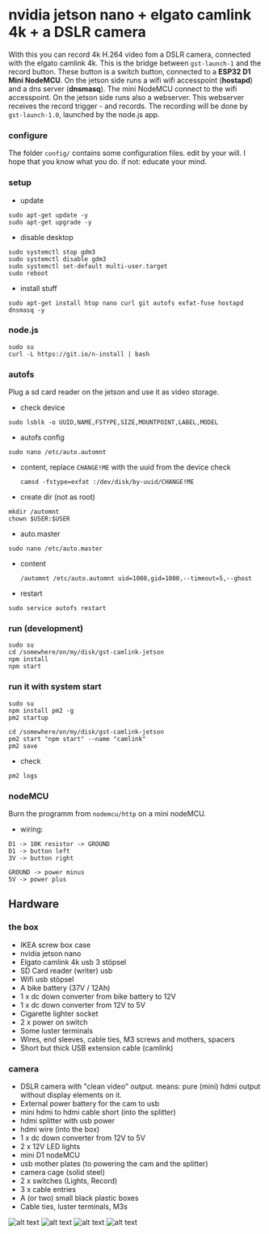 # nvidia jetson nano + elgato camlink 4k + a DSLR camera

With this you can record 4k H.264 video fom a DSLR camera, connected with the elgato camlink 4k.
This is the bridge between `gst-launch-1` and the record button. These button is a switch button,
connected to a **ESP32 D1 Mini NodeMCU**. On the jetson side runs a wifi wifi accesspoint (**hostapd**)
and a dns server (**dnsmasq**). The mini NodeMCU connect to the wifi accesspoint. On the jetson side
runs also a webserver. This webserver receives the record trigger - and records.
The recording will be done by `gst-launch-1.0`, launched by the node.js app.

### configure

The folder `config/` contains some configuration files. edit by your will.
I hope that you know what you do. if not: educate your mind.

### setup
- update
```
sudo apt-get update -y
sudo apt-get upgrade -y
```

- disable desktop

```
sudo systemctl stop gdm3
sudo systemctl disable gdm3
sudo systemctl set-default multi-user.target
sudo reboot
```

- install stuff
```
sudo apt-get install htop nano curl git autofs exfat-fuse hostapd dnsmasq -y
```

### node.js
```
sudo su
curl -L https://git.io/n-install | bash
```

### autofs

Plug a sd card reader on the jetson and use it as video storage.

- check device
```
sudo lsblk -o UUID,NAME,FSTYPE,SIZE,MOUNTPOINT,LABEL,MODEL
```

- autofs config
```
sudo nano /etc/auto.automnt
``` 
- content, replace `CHANGE!ME` with the uuid from the device check
  ```
  camsd -fstype=exfat :/dev/disk/by-uuid/CHANGE!ME
  ```

- create dir (not as root)
```
mkdir /automnt
chown $USER:$USER
```

- auto.master
```
sudo nano /etc/auto.master
```
- content
  ```
  /automnt /etc/auto.automnt uid=1000,gid=1000,--timeout=5,--ghost
  ```
  
- restart
```
sudo service autofs restart
```

### run (development)
```
sudo su
cd /somewhere/on/my/disk/gst-camlink-jetson
npm install
npm start
```

### run it with system start
```
sudo su
npm install pm2 -g
pm2 startup

cd /somewhere/on/my/disk/gst-camlink-jetson
pm2 start "npm start" --name "camlink"
pm2 save
```

- check
```
pm2 logs
```

### nodeMCU
Burn the programm from `nodemcu/http` on a mini nodeMCU.

- wiring:
```
D1 -> 10K resistor -> GROUND
D1 -> button left
3V -> button right

GROUND -> power minus
5V -> power plus
```

## Hardware

### the box
- IKEA screw box case
- nvidia jetson nano
- Elgato camlink 4k usb 3 stöpsel
- SD Card reader (writer) usb
- Wifi usb stöpsel
- A bike battery (37V / 12Ah)
- 1 x dc down converter from bike battery to 12V
- 1 x dc down converter from 12V to 5V
- Cigarette lighter socket
- 2 x power on switch
- Some luster terminals
- Wires, end sleeves, cable ties, M3 screws and mothers, spacers
- Short but thick USB extension cable (camlink)

### camera
- DSLR camera with "clean video" output. means: pure (mini) hdmi output without display elements on it.
- External power battery for the cam to usb
- mini hdmi to hdmi cable short (into the splitter)
- hdmi splitter with usb power
- hdmi wire (into the box)
- 1 x dc down converter from 12V to 5V
- 2 x 12V LED lights
- mini D1 nodeMCU
- usb mother plates (to powering the cam and the splitter)
- camera cage (solid steel)
- 2 x switches (Lights, Record)
- 3 x cable entries
- A (or two) small black plastic boxes
- Cable ties, luster terminals, M3s
 
![alt text](../master/images/gst-camlink-jetson-01.jpg?raw=true "The box. A IKEA screw box.")
![alt text](../master/images/gst-camlink-jetson-02.jpg?raw=true "Front")
![alt text](../master/images/gst-camlink-jetson-03.jpg?raw=true "Rear")
![alt text](../master/images/gst-camlink-jetson-04.jpg?raw=true "Mobile")